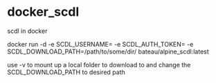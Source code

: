 # docker_scdl
scdl in docker

docker run -d -e SCDL_USERNAME=<soundcloud-username> -e SCDL_AUTH_TOKEN=<soundcloud-auth-token> -e SCDL_DOWNLOAD_PATH=/path/to/some/dir/ bateau/alpine_scdl:latest

use -v to mount up a local folder to download to and change the SCDL_DOWNLOAD_PATH to desired path
